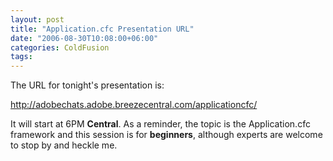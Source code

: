 ```yaml
---
layout: post
title: "Application.cfc Presentation URL"
date: "2006-08-30T10:08:00+06:00"
categories: ColdFusion 
tags: 
---
```


The URL for tonight's presentation is:

<a href="http://adobechats.adobe.breezecentral.com/applicationcfc/">http://adobechats.adobe.breezecentral.com/applicationcfc/</a>

It will start at 6PM <b>Central</b>. As a reminder, the topic is the Application.cfc framework and this session is for <b>beginners</b>, although experts are welcome to stop by and heckle me.